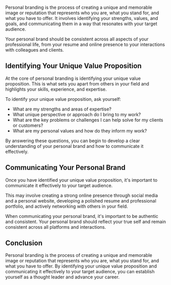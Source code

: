 
Personal branding is the process of creating a unique and memorable image or reputation that represents who you are, what you stand for, and what you have to offer. It involves identifying your strengths, values, and goals, and communicating them in a way that resonates with your target audience.

Your personal brand should be consistent across all aspects of your professional life, from your resume and online presence to your interactions with colleagues and clients.

Identifying Your Unique Value Proposition
-----------------------------------------

At the core of personal branding is identifying your unique value proposition. This is what sets you apart from others in your field and highlights your skills, experience, and expertise.

To identify your unique value proposition, ask yourself:

* What are my strengths and areas of expertise?
* What unique perspective or approach do I bring to my work?
* What are the key problems or challenges I can help solve for my clients or customers?
* What are my personal values and how do they inform my work?

By answering these questions, you can begin to develop a clear understanding of your personal brand and how to communicate it effectively.

Communicating Your Personal Brand
---------------------------------

Once you have identified your unique value proposition, it's important to communicate it effectively to your target audience.

This may involve creating a strong online presence through social media and a personal website, developing a polished resume and professional portfolio, and actively networking with others in your field.

When communicating your personal brand, it's important to be authentic and consistent. Your personal brand should reflect your true self and remain consistent across all platforms and interactions.

Conclusion
----------

Personal branding is the process of creating a unique and memorable image or reputation that represents who you are, what you stand for, and what you have to offer. By identifying your unique value proposition and communicating it effectively to your target audience, you can establish yourself as a thought leader and advance your career.
